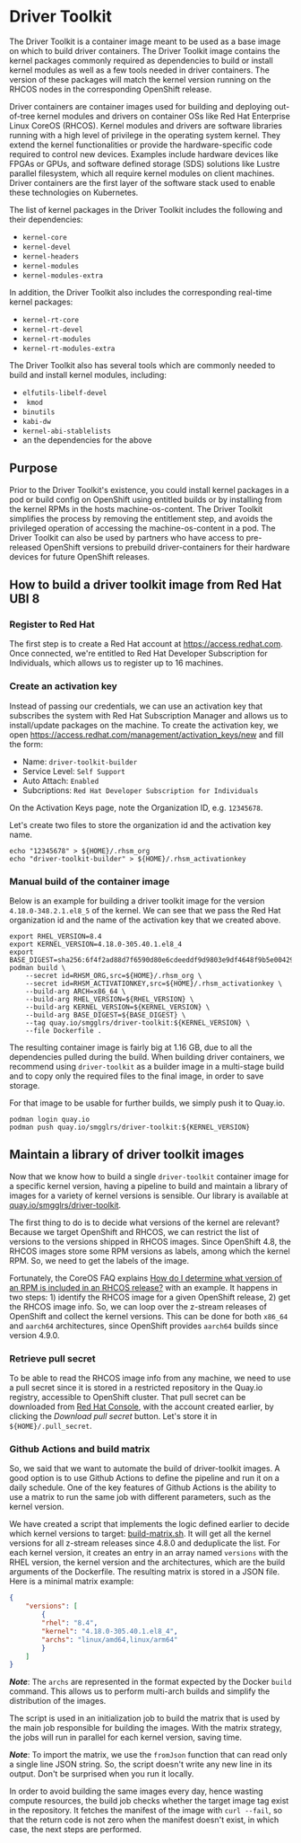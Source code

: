 # Driver Toolkit

The Driver Toolkit is a container image meant to be used as a base image on
which to build driver containers. The Driver Toolkit image contains the kernel
packages commonly required as dependencies to build or install kernel modules
as well as a few tools needed in driver containers. The version of these
packages will match the kernel version running on the RHCOS nodes in the
corresponding OpenShift release.

Driver containers are container images used for building and deploying
out-of-tree kernel modules and drivers on container OSs like Red Hat Enterprise
Linux CoreOS (RHCOS). Kernel modules and drivers are software libraries running
with a high level of privilege in the operating system kernel. They extend the
kernel functionalities or provide the hardware-specific code required to
control new devices. Examples include hardware devices like FPGAs or GPUs, and
software defined storage (SDS) solutions like Lustre parallel filesystem, which
all require kernel modules on client machines. Driver containers are the first
layer of the software stack used to enable these technologies on Kubernetes.

The list of kernel packages in the Driver Toolkit includes the following and
their dependencies:

* `kernel-core`
* `kernel-devel`
* `kernel-headers`
* `kernel-modules`
* `kernel-modules-extra`

In addition, the Driver Toolkit also includes the corresponding real-time
kernel packages:

* `kernel-rt-core`
* `kernel-rt-devel`
* `kernel-rt-modules`
* `kernel-rt-modules-extra`

The Driver Toolkit also has several tools which are commonly needed to build
and install kernel modules, including:

* `elfutils-libelf-devel`
* ` kmod`
* `binutils`
* `kabi-dw`
* `kernel-abi-stablelists`
* an the dependencies for the above

## Purpose

Prior to the Driver Toolkit's existence, you could install kernel packages in a
pod or build config on OpenShift using entitled builds or by installing from
the kernel RPMs in the hosts machine-os-content. The Driver Toolkit simplifies
the process by removing the entitlement step, and avoids the privileged
operation of accessing the machine-os-content in a pod. The Driver Toolkit can
also be used by partners who have access to pre-released OpenShift versions to
prebuild driver-containers for their hardware devices for future OpenShift
releases.

## How to build a driver toolkit image from Red Hat UBI 8

### Register to Red Hat

The first step is to create a Red Hat account at https://access.redhat.com.
Once connected, we're entitled to Red Hat Developer Subscription for
Individuals, which allows us to register up to 16 machines.

### Create an activation key

Instead of passing our credentials, we can use an activation key that
subscribes the system with Red Hat Subscription Manager and allows us to
install/update packages on the machine. To create the activation key, we open
https://access.redhat.com/management/activation_keys/new and fill the form:

* Name: `driver-toolkit-builder`
* Service Level: `Self Support`
* Auto Attach: `Enabled`
* Subcriptions: `Red Hat Developer Subscription for Individuals`

On the Activation Keys page, note the Organization ID, e.g. `12345678`.

Let's create two files to store the organization id and the activation key
name.

```
echo "12345678" > ${HOME}/.rhsm_org
echo "driver-toolkit-builder" > ${HOME}/.rhsm_activationkey
```

### Manual build of the container image

Below is an example for building a driver toolkit image for the version
`4.18.0-348.2.1.el8_5` of the kernel. We can see that we pass the Red Hat
organization id and the name of the activation key that we created above.

```shell
export RHEL_VERSION=8.4
export KERNEL_VERSION=4.18.0-305.40.1.el8_4
export BASE_DIGEST=sha256:6f4f2ad88d7f6590d80e6cdeeddf9d9803e9df4648f9b5e0042927403ff2ec94
podman build \
    --secret id=RHSM_ORG,src=${HOME}/.rhsm_org \
    --secret id=RHSM_ACTIVATIONKEY,src=${HOME}/.rhsm_activationkey \
    --build-arg ARCH=x86_64 \
    --build-arg RHEL_VERSION=${RHEL_VERSION} \
    --build-arg KERNEL_VERSION=${KERNEL_VERSION} \
    --build-arg BASE_DIGEST=${BASE_DIGEST} \
    --tag quay.io/smgglrs/driver-toolkit:${KERNEL_VERSION} \
    --file Dockerfile .
```

The resulting container image is fairly big at 1.16 GB, due to all the
dependencies pulled during the build. When building driver containers, we
recommend using `driver-toolkit` as a builder image in a multi-stage build and
to copy only the required files to the final image, in order to save storage.

For that image to be usable for further builds, we simply push it to Quay.io.

```shell
podman login quay.io
podman push quay.io/smgglrs/driver-toolkit:${KERNEL_VERSION}
```

## Maintain a library of driver toolkit images

Now that we know how to build a single `driver-toolkit` container image for a
specific kernel version, having a pipeline to build and maintain a library of
images for a variety of kernel versions is sensible. Our library is available
at [quay.io/smgglrs/driver-toolkit](https://quay.io/smgglrs/driver-toolkit).

The first thing to do is to decide what versions of the kernel are relevant?
Because we target OpenShift and RHCOS, we can restrict the list of versions to
the versions shipped in RHCOS images. Since OpenShift 4.8, the RHCOS images
store some RPM versions as labels, among which the kernel RPM. So, we need to
get the labels of the image.

Fortunately, the CoreOS FAQ explains [How do I determine what version of an
RPM is included in an RHCOS release?](https://github.com/openshift/os/blob/master/docs/faq.md#q-how-do-i-determine-what-version-of-an-rpm-is-included-in-an-rhcos-release)
with an example. It happens in two steps: 1) identify the RHCOS image for a
given OpenShift release, 2) get the RHCOS image info. So, we can loop over the
z-stream releases of OpenShift and collect the kernel versions. This can be
done for both `x86_64` and `aarch64` architectures, since OpenShift provides
`aarch64` builds since version 4.9.0.

### Retrieve pull secret

To be able to read the RHCOS image info from any machine, we need to use a
pull secret since it is stored in a restricted repository in the Quay.io
registry, accessible to OpenShift cluster. That pull secret can be
downloaded from [Red Hat Console](https://console.redhat.com/openshift/create/local),
with the account created earlier, by clicking the _Download pull secret_
button. Let's store it in `${HOME}/.pull_secret`.

### Github Actions and build matrix

So, we said that we want to automate the build of driver-toolkit images. A good
option is to use Github Actions to define the pipeline and run it on a daily
schedule. One of the key features of Github Actions is the ability to use a
matrix to run the same job with different parameters, such as the kernel
version.

We have created a script that implements the logic defined earlier to decide
which kernel versions to target: [build-matrix.sh](build-matrix.sh). It will
get all the kernel versions for all z-stream releases since 4.8.0 and
deduplicate the list. For each kernel version, it creates an entry in an
array named `versions` with the RHEL version, the kernel version and the
architectures, which are the build arguments of the Dockerfile. The resulting
matrix is stored in a JSON file. Here is a minimal matrix example:

```json
{
    "versions": [
        {
	    "rhel": "8.4",
	    "kernel": "4.18.0-305.40.1.el8_4",
	    "archs": "linux/amd64,linux/arm64"
        }
    ]
}
```

***Note***: The `archs` are represented in the format expected by the Docker
`build` command. This allows us to perform multi-arch builds and simplify the
distribution of the images.

The script is used in an initialization job to build the matrix that is used
by the main job responsible for building the images. With the matrix strategy,
the jobs will run in parallel for each kernel version, saving time.

***Note***: To import the matrix, we use the `fromJson` function that can read
only a single line JSON string. So, the script doesn't write any new line in
its output. Don't be surprised when you run it locally.

In order to avoid building the same images every day, hence wasting compute
resources, the build job checks whether the target image tag exist in the
repository. It fetches the manifest of the image with `curl --fail`, so that
the return code is not zero when the manifest doesn't exist, in which case, the
next steps are performed.
